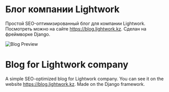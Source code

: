 # Блог компании Lightwork
Простой SEO-оптимизированный блог для компании Lightwork. Посмотреть можно на сайте https://blog.lightwork.kz. Сделан на фреймворке Django.

![Blog Preview](https://mir-s3-cdn-cf.behance.net/project_modules/fs/94dc2a94396915.5e7dbfada9482.png)

# Blog for Lightwork company
 
A simple SEO-optimized blog for Lightwork company. You can see it on the website https://blog.lightwork.kz. Made on the Django framework.
